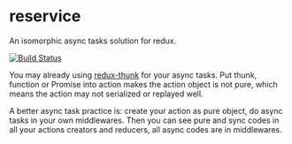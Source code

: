 reservice
=========
An isomorphic async tasks solution for redux.

[![Build Status](https://travis-ci.org/zordius/reservice.svg?branch=master)](https://travis-ci.org/zordius/reservice)

You may already using <a href="https://github.com/gaearon/redux-thunk">redux-thunk</a> for your async tasks. Put thunk, function or Promise into action makes the action object is not pure, which means the action may not serialized or replayed well.

A better async task practice is: create your action as pure object, do async tasks in your own middlewares. Then you can see pure and sync codes in all your actions creators and reducers, all async codes are in middlewares.
